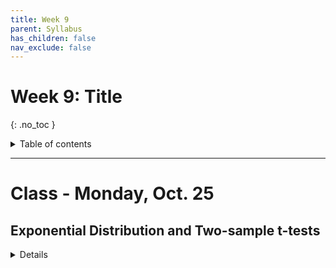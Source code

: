 ```yaml
---
title: Week 9
parent: Syllabus
has_children: false
nav_exclude: false
---
```


# Week 9: Title
{: .no_toc }

<details closed markdown="block">
  <summary>
    Table of contents
  </summary>
  {: .text-delta }
1. TOC
{:toc}
</details>

---

<!-- ########################################################################### -->

# Class - Monday, Oct. 25

## Exponential Distribution and Two-sample t-tests

<details closed markdown="block">
  <summary>Details</summary>

**Poisson and Exponential**

  + ***See class notes from last Thursday***
  + [**Exercise** (zipped RMD)](Class1/W9.C1-Exercise_Exp_Pois.Rmd.zip)
    + [Answer key (zipped RMD)](Class1/Answer_keys/W8.C2-Exercise_Exp_Pois_KEY.Rmd.zip) - [HTML](Class1/Answer_keys/W8.C2-Exercise_Exp_Pois_KEY.html){:target="blank"} - [PDF](Class1/Answer_keys/W8.C2-Exercise_Exp_Pois_KEY.pdf){:target="blank"}

**Two-sample t-tests**:
  + [**Exercise Part 2** (zipped RMD)](Class1/W9.C1-Exercise_t-tests_Part2.Rmd.zip) - [HTML](Class1/W9.C1-Exercise_t-tests_Part2.html){:target="blank"}
    + *Please note this version has been updated slightly from the version posted last Thursday*
    + [Answer key (zipped RMD)](Class1/Answer_keys/W9.C1-Exercise_t-tests_KEY.Rmd.zip) - [HTML](Class1/Answer_keys/W9.C1-Exercise_t-tests_KEY.html){:target="blank"} - [PDF](Class1/Answer_keys/W9.C1-Exercise_t-tests_KEY.pdf){:target="blank"}


</details>

<!-- ########################################################################### -->

<!-- ########################################################################### -->

<!-- # Class - Thursday, Oct. 28

<details closed markdown="block">
  <summary>Details</summary>

</details> -->

<!-- ########################################################################### -->

<!-- ########################################################################### -->

<!-- # Recitation - Friday, Oct. 29

<details closed markdown="block">
  <summary>Details</summary>

</details> -->

<!-- ########################################################################### -->
